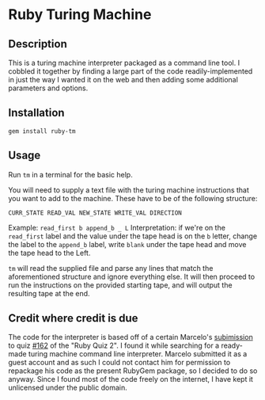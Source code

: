 # Ruby Turing Machine

## Description

This is a turing machine interpreter packaged as a command line tool. I cobbled it together by finding a large part of the code readily-implemented in just the way I wanted it on the web and then adding some additional parameters and options.

## Installation

`gem install ruby-tm`

## Usage

Run `tm` in a terminal for the basic help.

You will need to supply a text file with the turing machine instructions that you want to add to the machine. These have to be of the following structure:

`CURR_STATE READ_VAL NEW_STATE WRITE_VAL DIRECTION`

Example: `read_first b append_b _ L`
Interpretation: if we're on the `read_first` label and the value under the tape head is on the `b` letter, change the label to the `append_b` label, write `blank` under the tape head and move the tape head to the Left.

`tm` will read the supplied file and parse any lines that match the aforementioned structure and ignore everything else. It will then proceed to run the instructions on the provided starting tape, and will output the resulting tape at the end.

## Credit where credit is due

The code for the interpreter is based off of a certain Marcelo's [subimission](https://www.ruby-forum.com/attachment/1899/turing.rb) to quiz [#162](https://www.ruby-forum.com/topic/152512#673087) of the "Ruby Quiz 2". I found it while searching for a ready-made turing machine command line interpreter. Marcelo submitted it as a guest account and as such I could not contact him for permission to repackage his code as the present RubyGem package, so I decided to do so anyway. Since I found most of the code freely on the internet, I have kept it unlicensed under the public domain.
